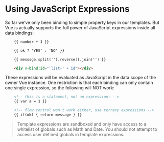 # Using JavaScript Expressions

So far we’ve only been binding to simple property keys in our templates. But Vue.js actually supports the full power of JavaScript expressions inside all data bindings:

```html
    {{ number + 1 }}

    {{ ok ? 'YES' : 'NO' }}

    {{ messsge.split('').reverse().join('') }}

    <div v-bind:id="'list-' + id"></div>
```

These expressions will be evaluated as JavaScript in the data scope of the owner Vue instance. One restriction is that each binding can only contain one single expression, so the following will NOT work:

```html
    <!-- this is a statement, not an expression: -->
    {{ var a = 1 }}

    <!-- flow control won't work either, use ternary expressions -->
    {{ if(ok) { return message } }}
```

>Template expressions are sandboxed and only have access to a whitelist of globals such as Math and Date. You should not attempt to access user defined globals in template expressions.
